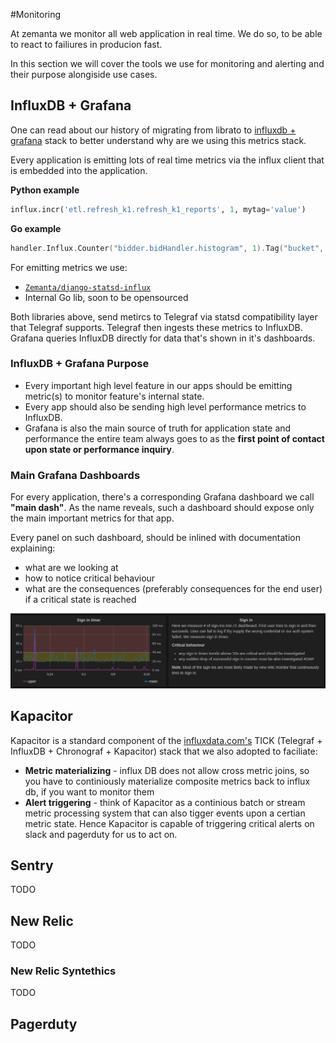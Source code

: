 #Monitoring

At zemanta we monitor all web application in real time. We do so, to be able to react to failiures in producion fast. 

In this section we will cover the tools we use for monitoring and alerting and their purpose alongiside use cases.

## InfluxDB + Grafana

One can read about our history of migrating from librato to [influxdb + grafana](http://zemanta.github.io/2016/05/10/from-librato-to-influxdb/) stack to better understand why are we using this metrics stack. 

Every application is emitting lots of real time metrics via the influx client that is embedded into the application.

**Python example**

```python
influx.incr('etl.refresh_k1.refresh_k1_reports', 1, mytag='value')
```

**Go example**

```go
handler.Influx.Counter("bidder.bidHandler.histogram", 1).Tag("bucket", "plus").Submit()
```

For emitting metrics we use:

* [`Zemanta/django-statsd-influx`](https://github.com/Zemanta/django-statsd-influx)
* Internal Go lib, soon to be opensourced

Both libraries above, send metircs to Telegraf via statsd compatibility layer that Telegraf supports. Telegraf then ingests these metrics to InfluxDB. Grafana queries InfluxDB directly for data that's shown in it's dashboards. 


### InfluxDB + Grafana Purpose

* Every important high level feature in our apps should be emitting metric(s) to monitor feature's internal state.
* Every app should also be sending high level performance metrics to InfluxDB.
* Grafana is also the main source of truth for application state and performance the entire team always goes to as the **first point of contact upon state or performance inquiry**. 


### Main Grafana Dashboards

For every application, there's a corresponding Grafana dashboard we call **"main dash"**. As the name reveals, such a dashboard should expose only the main important metrics for that app.

Every panel on such dashboard, should be inlined with documentation explaining:

* what are we looking at
* how to notice critical behaviour
* what are the consequences (preferably consequences for the end user) if a critical state is reached

![grafana dash](img/grafana-dash.png)


## Kapacitor

Kapacitor is a standard component of the [influxdata.com's](http://influxdata.com) TICK (Telegraf + InfluxDB + Chronograf + Kapacitor) stack that we also adopted to faciliate:

* **Metric materializing** - influx DB does not allow cross metric joins, so you have to continiously materialize composite metrics back to influx db, if you want to monitor them
* **Alert triggering** - think of Kapacitor as a continious batch or stream metric processing system that can also tigger events upon a certian metric state. Hence Kapacitor is capable of triggering critical alerts on slack and pagerduty for us to act on.  

## Sentry

TODO

## New Relic

TODO

### New Relic Syntethics 

TODO


## Pagerduty
